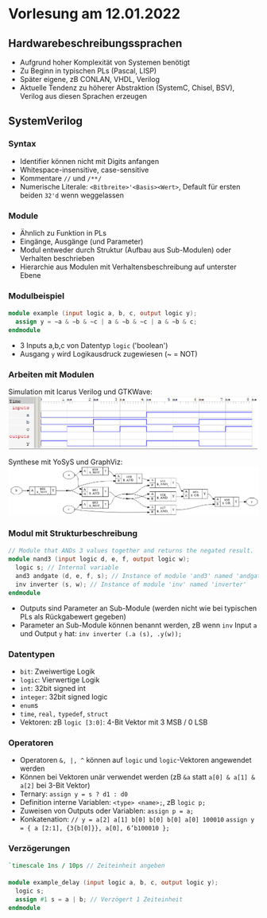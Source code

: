 # Vorlesung am 12.01.2022
## Hardwarebeschreibungssprachen
- Aufgrund hoher Komplexität von Systemen benötigt
- Zu Beginn in typischen PLs (Pascal, LISP)
- Später eigene, zB CONLAN, VHDL, Verilog
- Aktuelle Tendenz zu höherer Abstraktion (SystemC, Chisel, BSV), Verilog aus diesen Sprachen erzeugen

## SystemVerilog
### Syntax
- Identifier können nicht mit Digits anfangen
- Whitespace-insensitive, case-sensitive
- Kommentare `//` und `/**/`
- Numerische Literale: `<Bitbreite>'<Basis><Wert>`, Default für ersten beiden `32'd` wenn weggelassen

### Module
- Ähnlich zu Funktion in PLs
- Eingänge, Ausgänge (und Parameter)
- Modul entweder durch Struktur (Aufbau aus Sub-Modulen) oder Verhalten beschrieben
- Hierarchie aus Modulen mit Verhaltensbeschreibung auf unterster Ebene

### Modulbeispiel
```verilog
module example (input logic a, b, c, output logic y);
  assign y = ∼a & ∼b & ∼c | a & ∼b & ∼c | a & ∼b & c;
endmodule
```

- 3 Inputs a,b,c von Datentyp `logic` ('boolean')
- Ausgang `y` wird Logikausdruck zugewiesen (~ = NOT)

### Arbeiten mit Modulen
Simulation mit Icarus Verilog und GTKWave:
![](./12.01.2022/gtkwave.png)

Synthese mit YoSyS und GraphViz:
![](./12.01.2022/yosys.png)

### Modul mit Strukturbeschreibung
```verilog
// Module that ANDs 3 values together and returns the negated result.
module nand3 (input logic d, e, f, output logic w);
  logic s; // Internal variable
  and3 andgate (d, e, f, s); // Instance of module 'and3' named 'andgate'
  inv inverter (s, w); // Instance of module 'inv' named 'inverter'
endmodule
```

- Outputs sind Parameter an Sub-Module (werden nicht wie bei typischen PLs als Rückgabewert gegeben)
- Parameter an Sub-Module können benannt werden, zB wenn `inv` Input `a` und Output `y` hat: `inv inverter (.a (s), .y(w));`

### Datentypen
- `bit`: Zweiwertige Logik
- `logic`: Vierwertige Logik
- `int`: 32bit signed int
- `integer`: 32bit signed logic
- `enum`s
- `time`, `real,` `typedef`, `struct`
- Vektoren: zB `logic [3:0]`: 4-Bit Vektor mit 3 MSB / 0 LSB

### Operatoren
- Operatoren `&, |, ^` können auf `logic` und `logic`-Vektoren angewendet werden
- Können bei Vektoren unär verwendet werden (zB `&a` statt `a[0] & a[1] & a[2]` bei 3-Bit Vektor)
- Ternary: `assign y = s ? d1 : d0`
- Definition interne Variablen: `<type> <name>;`, zB `logic p;`
- Zuweisen von Outputs oder Variablen: `assign p = a;`
- Konkatenation: 
  `// y = a[2] a[1] b[0] b[0] b[0] a[0] 100010`
  `assign y = { a [2:1], {3{b[0]}}, a[0], 6’b100010 };`

### Verzögerungen
```verilog
`timescale 1ns / 10ps // Zeiteinheit angeben

module example_delay (input logic a, b, c, output logic y);
  logic s;
  assign #1 s = a | b; // Verzögert 1 Zeiteinheit
endmodule
```